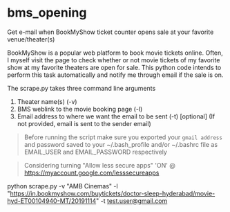 # bms_opening
Get e-mail when BookMyShow ticket counter opens sale at your favorite venue/theater(s)

BookMyShow is a popular web platform to book movie tickets online.
Often, I myself visit the page to check whether or not movie tickets of my favorite show at my favorite theaters are open for sale.
This python code intends to perform this task automatically and notify me through email if the sale is on.

The scrape.py takes three command line arguments
  1. Theater name(s) (-v)
  2. BMS weblink to the movie booking page (-l)
  3. Email address to where we want the email to be sent (-t) [optional] \(If not provided, email is sent to the sender email\)


> Before running the script make sure you exported your `gmail address` and password saved to your ~/.bash_profile and/or ~/.bashrc file as EMAIL_USER and EMAIL_PASSWORD respectively

> Considering turning "Allow less secure apps" 'ON' @ https://myaccount.google.com/lesssecureapps

python scrape.py -v "AMB Cinemas" -l "https://in.bookmyshow.com/buytickets/doctor-sleep-hyderabad/movie-hyd-ET00104940-MT/20191114" -t test.user@gmail.com
